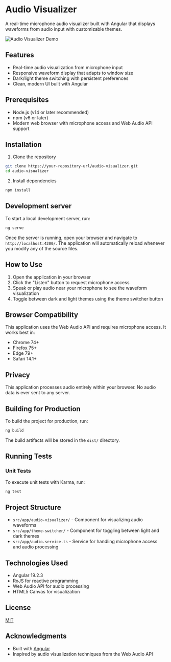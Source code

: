 # Audio Visualizer

A real-time microphone audio visualizer built with Angular that displays waveforms from audio input with customizable themes.

![Audio Visualizer Demo](path-to-screenshot.png) <!-- Add a screenshot of your app when available -->

## Features

- Real-time audio visualization from microphone input
- Responsive waveform display that adapts to window size
- Dark/light theme switching with persistent preferences
- Clean, modern UI built with Angular

## Prerequisites

- Node.js (v14 or later recommended)
- npm (v6 or later)
- Modern web browser with microphone access and Web Audio API support

## Installation

1. Clone the repository
```bash
git clone https://your-repository-url/audio-visualizer.git
cd audio-visualizer
```

2. Install dependencies
```bash
npm install
```

## Development server

To start a local development server, run:

```bash
ng serve
```

Once the server is running, open your browser and navigate to `http://localhost:4200/`. The application will automatically reload whenever you modify any of the source files.

## How to Use

1. Open the application in your browser
2. Click the "Listen" button to request microphone access
3. Speak or play audio near your microphone to see the waveform visualization
4. Toggle between dark and light themes using the theme switcher button

## Browser Compatibility

This application uses the Web Audio API and requires microphone access. It works best in:
- Chrome 74+
- Firefox 75+
- Edge 79+
- Safari 14.1+

## Privacy

This application processes audio entirely within your browser. No audio data is ever sent to any server.

## Building for Production

To build the project for production, run:

```bash
ng build
```

The build artifacts will be stored in the `dist/` directory.

## Running Tests

### Unit Tests

To execute unit tests with Karma, run:

```bash
ng test
```

## Project Structure

- `src/app/audio-visualizer/` - Component for visualizing audio waveforms
- `src/app/theme-switcher/` - Component for toggling between light and dark themes
- `src/app/audio.service.ts` - Service for handling microphone access and audio processing

## Technologies Used

- Angular 19.2.3
- RxJS for reactive programming
- Web Audio API for audio processing
- HTML5 Canvas for visualization

## License

[MIT](LICENSE) <!-- Add an appropriate license file to your project if you haven't already -->

## Acknowledgments

- Built with [Angular](https://angular.io/)
- Inspired by audio visualization techniques from the Web Audio API
